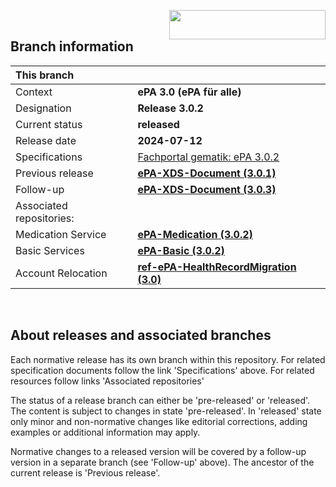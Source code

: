 <img align="right" width="250" height="47" src="images/Gematik_Logo_Flag_With_Background.png"/> <br/>    

## Branch information

|This branch||
|:----|----|
| Context| __ePA 3.0 (ePA für alle)__|
| Designation  | __Release 3.0.2__  |
| Current status | __released__ |
| Release date   | __2024-07-12__  |
| Specifications| [Fachportal gematik: ePA 3.0.2](https://gemspec.gematik.de/releases/ePA_3_0_2/)|
| Previous release | [**ePA-XDS-Document (3.0.1)**](https://github.com/gematik/ePA-XDS-Document/tree/ePA-3.0.1)|
| Follow-up | [**ePA-XDS-Document (3.0.3)**](https://github.com/gematik/epa-xds-document/tree/ePA-3.0.3)|
| Associated repositories:||
| Medication Service | [**ePA-Medication (3.0.2)**](https://github.com/gematik/ePA-Medication/tree/ePA-3.0.2) |
| Basic Services | [**ePA-Basic (3.0.2)**](https://github.com/gematik/ePA-Basic/tree/ePA-3.0.2) |
| Account Relocation | [**ref-ePA-HealthRecordMigration (3.0)**](https://github.com/gematik/ref-ePA-HealthRecordMigration/tree/ePA-3.0) |

</br>

## About releases and associated branches
Each normative release has its own branch within this repository.
For related specification documents follow the link 'Specifications' above. For related resources follow links 'Associated repositories'

The status of a release branch can either be 'pre-released' or 'released'. The content is subject to changes in state 'pre-released'. In 'released' state only minor and non-normative changes like editorial corrections, adding examples or additional information may apply.

Normative changes to a released version will be covered by a follow-up version in a separate branch (see 'Follow-up' above). The ancestor of the current release is 'Previous release'.

